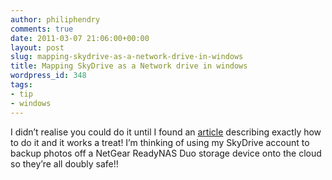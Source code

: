```yaml
---
author: philiphendry
comments: true
date: 2011-03-07 21:06:00+00:00
layout: post
slug: mapping-skydrive-as-a-network-drive-in-windows
title: Mapping SkyDrive as a Network drive in windows
wordpress_id: 348
tags:
- tip
- windows
---
```


I didn’t realise you could do it until I found an [article](http://www.nirmaltv.com/2010/02/02/how-to-map-skydrive-as-network-drive-in-windows/) describing exactly how to do it and it works a treat! I’m thinking of using my SkyDrive account to backup photos off a NetGear ReadyNAS Duo storage device onto the cloud so they’re all doubly safe!!
